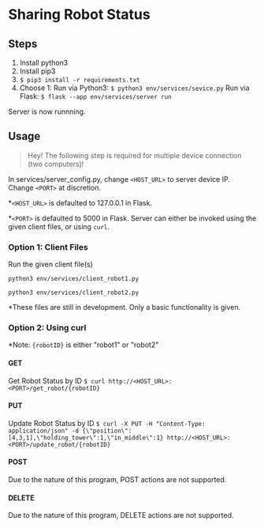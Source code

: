 # Sharing Robot Status
## Steps
1. Install python3
2. Install pip3
3. `$ pip3 install -r requirements.txt`
4. Choose 1:
Run via Python3: `$ python3 env/services/sevice.py`
Run via Flask: `$ flask --app env/services/server run`

Server is now runnning.

## Usage
> Hey! The following step is required for multiple device connection (two computers)!

In services/server_config.py, change `<HOST_URL>` to server device IP. Change `<PORT>` at discretion.

*`<HOST_URL>` is defaulted to 127.0.0.1 in Flask.

*`<PORT>` is defaulted to 5000 in Flask.
Server can either be invoked using the given client files, or using `curl`.

### Option 1: Client Files

Run the given client file(s)

`python3 env/services/client_robot1.py`

`python3 env/services/client_robot2.py`

*These files are still in development. Only a basic functionality is given.

### Option 2: Using curl
*Note: `{robotID}` is either "robot1" or "robot2"
#### GET

Get Robot Status by ID
`$ curl http://<HOST_URL>:<PORT>/get_robot/{robotID}`

#### PUT

Update Robot Status by ID
`$ curl -X PUT -H "Content-Type: application/json" -d {\"position\":[4,3,1],\"holding_tower\":1,\"in_middle\":1} http://<HOST_URL>:<PORT>/update_robot/{robotID}`


#### POST

Due to the nature of this program, POST actions are not supported.

#### DELETE

Due to the nature of this program, DELETE actions are not supported.